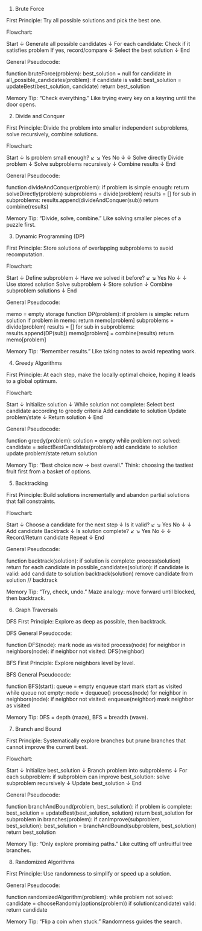 1. Brute Force

First Principle:
Try all possible solutions and pick the best one.

Flowchart:

Start
 ↓
Generate all possible candidates
 ↓
For each candidate:
    Check if it satisfies problem
    If yes, record/compare
 ↓
Select the best solution
 ↓
End


General Pseudocode:

function bruteForce(problem):
    best_solution = null
    for candidate in all_possible_candidates(problem):
        if candidate is valid:
            best_solution = updateBest(best_solution, candidate)
    return best_solution


Memory Tip:
“Check everything.” Like trying every key on a keyring until the door opens.

2. Divide and Conquer

First Principle:
Divide the problem into smaller independent subproblems, solve recursively, combine solutions.

Flowchart:

Start
 ↓
Is problem small enough?
 ↙       ↘
Yes       No
 ↓          ↓
Solve directly  Divide problem
               ↓
           Solve subproblems recursively
               ↓
           Combine results
 ↓
End


General Pseudocode:

function divideAndConquer(problem):
    if problem is simple enough:
        return solveDirectly(problem)
    subproblems = divide(problem)
    results = []
    for sub in subproblems:
        results.append(divideAndConquer(sub))
    return combine(results)


Memory Tip:
“Divide, solve, combine.” Like solving smaller pieces of a puzzle first.

3. Dynamic Programming (DP)

First Principle:
Store solutions of overlapping subproblems to avoid recomputation.

Flowchart:

Start
 ↓
Define subproblem
 ↓
Have we solved it before?
 ↙       ↘
Yes       No
 ↓          ↓
Use stored solution  Solve subproblem
                        ↓
                    Store solution
 ↓
Combine subproblem solutions
 ↓
End


General Pseudocode:

memo = empty storage
function DP(problem):
    if problem is simple:
        return solution
    if problem in memo:
        return memo[problem]
    subproblems = divide(problem)
    results = []
    for sub in subproblems:
        results.append(DP(sub))
    memo[problem] = combine(results)
    return memo[problem]


Memory Tip:
“Remember results.” Like taking notes to avoid repeating work.

4. Greedy Algorithms

First Principle:
At each step, make the locally optimal choice, hoping it leads to a global optimum.

Flowchart:

Start
 ↓
Initialize solution
 ↓
While solution not complete:
    Select best candidate according to greedy criteria
    Add candidate to solution
    Update problem/state
 ↓
Return solution
 ↓
End


General Pseudocode:

function greedy(problem):
    solution = empty
    while problem not solved:
        candidate = selectBestCandidate(problem)
        add candidate to solution
        update problem/state
    return solution


Memory Tip:
“Best choice now → best overall.” Think: choosing the tastiest fruit first from a basket of options.

5. Backtracking

First Principle:
Build solutions incrementally and abandon partial solutions that fail constraints.

Flowchart:

Start
 ↓
Choose a candidate for the next step
 ↓
Is it valid?
 ↙       ↘
Yes        No
 ↓          ↓
Add candidate  Backtrack
 ↓
Is solution complete?
 ↙       ↘
Yes        No
 ↓          ↓
Record/Return candidate  Repeat
 ↓
End


General Pseudocode:

function backtrack(solution):
    if solution is complete:
        process(solution)
        return
    for each candidate in possible_candidates(solution):
        if candidate is valid:
            add candidate to solution
            backtrack(solution)
            remove candidate from solution  // backtrack


Memory Tip:
“Try, check, undo.” Maze analogy: move forward until blocked, then backtrack.

6. Graph Traversals

DFS First Principle:
Explore as deep as possible, then backtrack.

DFS General Pseudocode:

function DFS(node):
    mark node as visited
    process(node)
    for neighbor in neighbors(node):
        if neighbor not visited:
            DFS(neighbor)


BFS First Principle:
Explore neighbors level by level.

BFS General Pseudocode:

function BFS(start):
    queue = empty
    enqueue start
    mark start as visited
    while queue not empty:
        node = dequeue()
        process(node)
        for neighbor in neighbors(node):
            if neighbor not visited:
                enqueue(neighbor)
                mark neighbor as visited


Memory Tip:
DFS = depth (maze), BFS = breadth (wave).

7. Branch and Bound

First Principle:
Systematically explore branches but prune branches that cannot improve the current best.

Flowchart:

Start
 ↓
Initialize best_solution
 ↓
Branch problem into subproblems
 ↓
For each subproblem:
    if subproblem can improve best_solution:
        solve subproblem recursively
 ↓
Update best_solution
 ↓
End


General Pseudocode:

function branchAndBound(problem, best_solution):
    if problem is complete:
        best_solution = updateBest(best_solution, solution)
        return best_solution
    for subproblem in branches(problem):
        if canImprove(subproblem, best_solution):
            best_solution = branchAndBound(subproblem, best_solution)
    return best_solution


Memory Tip:
“Only explore promising paths.” Like cutting off unfruitful tree branches.

8. Randomized Algorithms

First Principle:
Use randomness to simplify or speed up a solution.

General Pseudocode:

function randomizedAlgorithm(problem):
    while problem not solved:
        candidate = chooseRandomly(options(problem))
        if solution(candidate) valid:
            return candidate


Memory Tip:
“Flip a coin when stuck.” Randomness guides the search.
